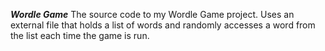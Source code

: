 ***Wordle Game***
The source code to my Wordle Game project. Uses an external file that holds a list of words and randomly accesses a word from the list each time the game is run. 
